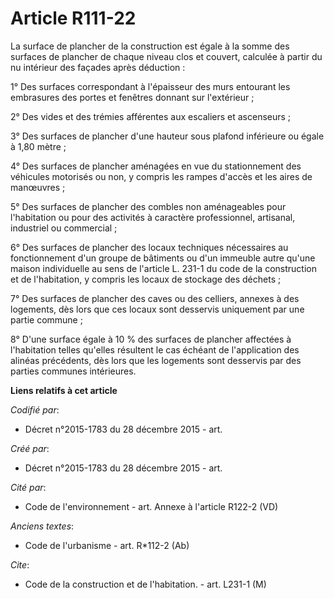 # Article R111-22

La surface de plancher de la construction est égale à la somme des surfaces de plancher de chaque niveau clos et couvert,
calculée à partir du nu intérieur des façades après déduction :

1° Des surfaces correspondant à l'épaisseur des murs entourant les embrasures des portes et fenêtres donnant sur
l'extérieur ;

2° Des vides et des trémies afférentes aux escaliers et ascenseurs ;

3° Des surfaces de plancher d'une hauteur sous plafond inférieure ou égale à 1,80 mètre ;

4° Des surfaces de plancher aménagées en vue du stationnement des véhicules motorisés ou non, y compris les rampes d'accès et
les aires de manœuvres ;

5° Des surfaces de plancher des combles non aménageables pour l'habitation ou pour des activités à caractère professionnel,
artisanal, industriel ou commercial ;

6° Des surfaces de plancher des locaux techniques nécessaires au fonctionnement d'un groupe de bâtiments ou d'un immeuble
autre qu'une maison individuelle au sens de l'article L. 231-1 du code de la construction et de l'habitation, y compris les
locaux de stockage des déchets ;

7° Des surfaces de plancher des caves ou des celliers, annexes à des logements, dès lors que ces locaux sont desservis
uniquement par une partie commune ;

8° D'une surface égale à 10 % des surfaces de plancher affectées à l'habitation telles qu'elles résultent le cas échéant de
l'application des alinéas précédents, dès lors que les logements sont desservis par des parties communes intérieures.

**Liens relatifs à cet article**

_Codifié par_:

  - Décret n°2015-1783 du 28 décembre 2015 - art.

_Créé par_:

  - Décret n°2015-1783 du 28 décembre 2015 - art.

_Cité par_:

  - Code de l'environnement - art. Annexe à l'article R122-2 (VD)

_Anciens textes_:

  - Code de l'urbanisme - art. R*112-2 (Ab)

_Cite_:

  - Code de la construction et de l'habitation. - art. L231-1 (M)
